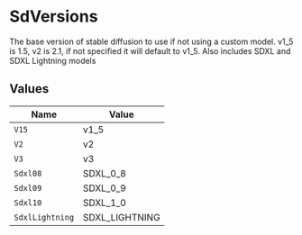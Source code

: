 # SdVersions

The base version of stable diffusion to use if not using a custom model. v1_5 is 1.5, v2 is 2.1, if not specified it will default to v1_5. Also includes SDXL and SDXL Lightning models


## Values

| Name            | Value           |
| --------------- | --------------- |
| `V15`           | v1_5            |
| `V2`            | v2              |
| `V3`            | v3              |
| `Sdxl08`        | SDXL_0_8        |
| `Sdxl09`        | SDXL_0_9        |
| `Sdxl10`        | SDXL_1_0        |
| `SdxlLightning` | SDXL_LIGHTNING  |